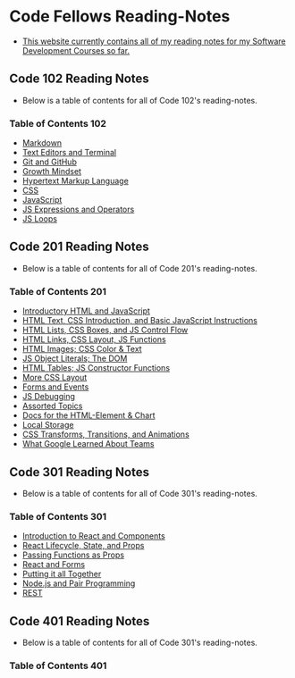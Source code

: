 # Code Fellows Reading-Notes

- [This website currently contains all of my reading notes for my Software Development Courses so far.](https://bradyjcamp.github.io/readingnotes/)

## Code 102 Reading Notes

- Below is a table of contents for all of Code 102's reading-notes.

### Table of Contents 102

- [Markdown](Code_102_Reading-Notes/Markdown.md)
- [Text Editors and Terminal](Code_102_Reading-Notes/Text-Editor-and-Terminal.md)
- [Git and GitHub](Code_102_Reading-Notes/GitandGitHub.md)
- [Growth Mindset](Code_102_Reading-Notes/GrowthMindset.md)
- [Hypertext Markup Language](Code_102_Reading-Notes/HypertextMarkupLanguage.md)
- [CSS](Code_102_Reading-Notes/CSS.md)
- [JavaScript](Code_102_Reading-Notes/JavaScript.md)
- [JS Expressions and Operators](Code_102_Reading-Notes/Expressions-and-Operators.md)
- [JS Loops](Code_102_Reading-Notes/JS-Loops.md)

## Code 201 Reading Notes

- Below is a table of contents for all of Code 201's reading-notes.

### Table of Contents 201

- [Introductory HTML and JavaScript](Code_201_Reading-Notes/class-01.md)
- [HTML Text, CSS Introduction, and Basic JavaScript Instructions](Code_201_Reading-Notes/class-02.md)
- [HTML Lists, CSS Boxes, and JS Control Flow](Code_201_Reading-Notes/class-03.md)
- [HTML Links, CSS Layout, JS Functions](Code_201_Reading-Notes/class-04.md)
- [HTML Images; CSS Color & Text](Code_201_Reading-Notes/class-05.md)
- [JS Object Literals; The DOM](Code_201_Reading-Notes/class-06.md)
- [HTML Tables; JS Constructor Functions](Code_201_Reading-Notes/class-07.md)
- [More CSS Layout](Code_201_Reading-Notes/class-08.md)
- [Forms and Events](Code_201_Reading-Notes/class-09.md)
- [JS Debugging](Code_201_Reading-Notes/class-10.md)
- [Assorted Topics](Code_201_Reading-Notes/class-11.md)
- [Docs for the HTML-Element & Chart](Code_201_Reading-Notes/class-12.md)
- [Local Storage](Code_201_Reading-Notes/class-13.md)
- [CSS Transforms, Transitions, and Animations](Code_201_Reading-Notes/class-14a.md)
- [What Google Learned About Teams](Code_201_Reading-Notes/class-14b.md)

## Code 301 Reading Notes

- Below is a table of contents for all of Code 301's reading-notes.

### Table of Contents 301

- [Introduction to React and Components](Code_301_Reading-Notes/class-01.md)
- [React Lifecycle, State, and Props](Code_301_Reading-Notes/class-02.md)
- [Passing Functions as Props](Code_301_Reading-Notes/class-03.md)
- [React and Forms](Code_301_Reading-Notes/class-04.md)
- [Putting it all Together](Code_301_Reading-Notes/class-05.md)
- [Node.js and Pair Programming](Code_301_Reading-Notes/class-06.md)
- [REST](Code_301_Reading-Notes/class-07.md)

## Code 401 Reading Notes

- Below is a table of contents for all of Code 301's reading-notes.

### Table of Contents 401
